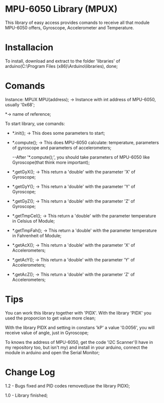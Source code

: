# MPU-6050 Library (MPUX)

This library of easy access provides comands to receive all that module MPU-6050 offers, Gyroscope, Accelerometer and Temperature.


# Installacion

To install, download and extract to the folder 'libraries' of arduino(C:\Program Files (x86)\Arduino\libraries\), done; 

# Comands

Instance: MPUX MPU(address); -> Instance with int address of MPU-6050, usually '0x68';

*-> name of reference;

To start library, use comands: 

* *.init(); -> This does some parameters to start;  
* *.compute(); -> This does MPU-6050 calculate: temperature, parameters of gyroscope and parameters of accelerometers;

	--After '*.compute();', you should take parameters of MPU-6050 like Gyroscope(that think more important);
	
* *.getGyX(); -> This return a 'double' with the parameter 'X' of Gyroscope;
* *.getGyY(); -> This return a 'double' with the parameter 'Y' of Gyroscope;
* *.getGyZ(); -> This return a 'double' with the parameter 'Z' of Gyroscope;

* *.getTmpCel(); -> This return a 'double' with the parameter temperature in Celsius of Module;
* *.getTmpFah(); -> This return a 'double' with the parameter temperature in Fahrenheit of Module;

* *.getAcX(); -> This return a 'double' with the parameter 'X' of Accelerometers;
* *.getAcY(); -> This return a 'double' with the parameter 'Y' of Accelerometers;
* *.getAcZ(); -> This return a 'double' with the parameter 'Z' of Accelerometers;

# Tips

You can work this library together with 'PIDX'. With the library 'PIDX' you used the proporcion to get value more clean;

With the library PIDX and setting in constans 'kP' a value '0.0056', you will receive value of angle, just in Gyroscope;

To knows the address of MPU-6050, get the code 'I2C Scanner'(I have in my repository too, but isn't my) and install in your arduino, 
connect the module in arduino and open the Serial Monitor;
 

# Change Log

1.2 - Bugs fixed and PID codes removed(use the library PIDX);

1.0 - Library finished;
